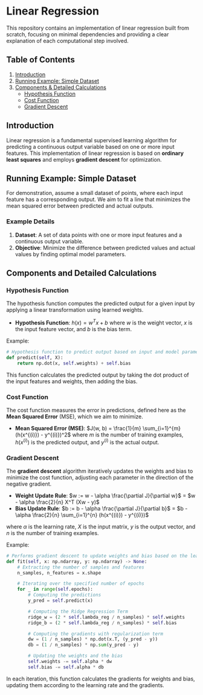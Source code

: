 
# Linear Regression

This repository contains an implementation of linear regression built from scratch, focusing on minimal dependencies and providing a clear explanation of each computational step involved.

## Table of Contents

1. [Introduction](#introduction)
2. [Running Example: Simple Dataset](#running-example)
3. [Components & Detailed Calculations](#components-and-detailed-calculations)
    - [Hypothesis Function](#hypothesis-function)
    - [Cost Function](#cost-function)
    - [Gradient Descent](#gradient-descent)

## Introduction

Linear regression is a fundamental supervised learning algorithm for predicting a continuous output variable based on one or more input features. This implementation of linear regression is based on **ordinary least squares** and employs **gradient descent** for optimization.

## Running Example: Simple Dataset

For demonstration, assume a small dataset of points, where each input feature has a corresponding output. We aim to fit a line that minimizes the mean squared error between predicted and actual outputs.

### Example Details

1. **Dataset**: A set of data points with one or more input features and a continuous output variable.
2. **Objective**: Minimize the difference between predicted values and actual values by finding optimal model parameters.

## Components and Detailed Calculations

### Hypothesis Function

The hypothesis function computes the predicted output for a given input by applying a linear transformation using learned weights.

- **Hypothesis Function**:
  $h(x) = w^T x + b$
  where $w$ is the weight vector, $x$ is the input feature vector, and $b$ is the bias term.

Example:
```python
# Hypothesis function to predict output based on input and model parameters
def predict(self, X):
    return np.dot(x, self.weights) + self.bias
```

This function calculates the predicted output by taking the dot product of the input features and weights, then adding the bias.

### Cost Function

The cost function measures the error in predictions, defined here as the **Mean Squared Error** (MSE), which we aim to minimize.

- **Mean Squared Error (MSE)**:
  $J(w, b) = \frac{1}{m} \sum_{i=1}^{m} (h(x^{(i)}) - y^{(i)})^2$
  where $m$ is the number of training examples, $h(x^{(i)})$ is the predicted output, and $y^{(i)}$ is the actual output.

### Gradient Descent

The **gradient descent** algorithm iteratively updates the weights and bias to minimize the cost function, adjusting each parameter in the direction of the negative gradient.

- **Weight Update Rule**:
  $w := w - \alpha \frac{\partial J}{\partial w}$ = $w - \alpha \frac{2}{n} X^T (Xw - y)$
- **Bias Update Rule**:
  $b := b - \alpha \frac{\partial J}{\partial b}$ = $b - \alpha \frac{2}{n} \sum_{i=1}^{n} (h(x^{(i)}) - y^{(i)})$

where $\alpha$ is the learning rate, $X$ is the input matrix, $y$ is the output vector, and $n$ is the number of training examples.

Example:
```python
# Performs gradient descent to update weights and bias based on the learning rate
def fit(self, x: np.ndarray, y: np.ndarray) -> None:
    # Extracting the number of samples and features
    n_samples, n_features = x.shape

    # Iterating over the specified number of epochs
    for _ in range(self.epochs):
        # Computing the predictions
        y_pred = self.predict(x)

        # Computing the Ridge Regression Term
        ridge_w = (2 * self.lambda_reg / n_samples) * self.weights
        ridge_b = (2 * self.lambda_reg / n_samples) * self.bias

        # Computing the gradients with regularization term
        dw = (1 / n_samples) * np.dot(x.T, (y_pred - y))
        db = (1 / n_samples) * np.sum(y_pred - y)

        # Updating the weights and the bias
        self.weights -= self.alpha * dw
        self.bias -= self.alpha * db
```

In each iteration, this function calculates the gradients for weights and bias, updating them according to the learning rate and the gradients.